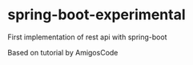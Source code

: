 # spring-boot-experimental
First implementation of rest api with spring-boot 

Based on tutorial by AmigosCode
